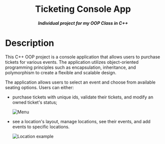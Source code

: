 <h1 align="center">Ticketing Console App</h1>
<h4 align="center"><i>Individual project for my OOP Class in C++</i></h2>

# Description
This C++ OOP project is a console application that allows users to purchase tickets for various events.
The application utilizes object-oriented programming principles such as encapsulation, inheritance, and polymorphism to create a flexible and scalable design.


The application allows users to select an event and choose from available seating options. Users can either:
- purchase tickets with unique ids, validate their tickets, and modify an owned ticket's status;

     <img src="https://raw.githubusercontent.com/v4n00/mti-ticketing-app/master/project%20files/menu.png" alt="Menu" />


- see a location's layout, manage locations, see their events, and add events to specific locations.


     <img src="https://raw.githubusercontent.com/v4n00/mti-ticketing-app/master/project%20files/location.png" alt="Location example" />

